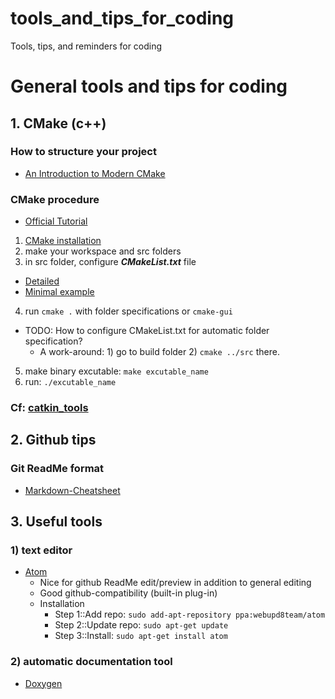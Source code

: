 # tools_and_tips_for_coding
Tools, tips, and reminders for coding

# General tools and tips for coding

## 1. CMake (c++)
### How to structure your project
- [An Introduction to Modern CMake](https://cliutils.gitlab.io/modern-cmake/chapters/basics/structure.html)

### CMake procedure
- [Official Tutorial](https://cmake.org/cmake/help/latest/guide/tutorial/index.html)
1. [CMake installation](https://cgold.readthedocs.io/en/latest/first-step/installation.html)
2. make your workspace and src folders
3. in src folder, configure ***CMakeList.txt*** file
  - [Detailed](https://gitlab.kitware.com/cmake/community/-/wikis/FAQ)
  - [Minimal example](https://cgold.readthedocs.io/en/latest/first-step/minimal-example.html)
4. run ```cmake .``` with folder specifications or ```cmake-gui```
  - TODO: How to configure CMakeList.txt for automatic folder specification?
    - A work-around: 1) go to build folder 2) ```cmake ../src``` there.
5. make binary excutable: ```make excutable_name```
6. run: ```./excutable_name```

### Cf: [catkin_tools](https://catkin-tools.readthedocs.io/en/latest/#)

## 2. Github tips
### Git ReadMe format
- [Markdown-Cheatsheet](https://github.com/adam-p/markdown-here/wiki/Markdown-Cheatsheet)


## 3. Useful tools
### 1) text editor
- [Atom](https://atom.io/)
  - Nice for github ReadMe edit/preview in addition to general editing
  - Good github-compatibility (built-in plug-in)
  - Installation
    - Step 1::Add repo: ```sudo add-apt-repository ppa:webupd8team/atom```
    - Step 2::Update repo: ```sudo apt-get update```
    - Step 3::Install: ```sudo apt-get install atom```

### 2) automatic documentation tool
- [Doxygen](http://www.doxygen.nl/manual/docblocks.html)

